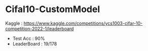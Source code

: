 # Cifal10-CustomModel
Kaggle : https://www.kaggle.com/competitions/ycs1003-cifar-10-competition-2022-1/leaderboard
- Test Acc : 90%
- LeaderBoard : 19/178
